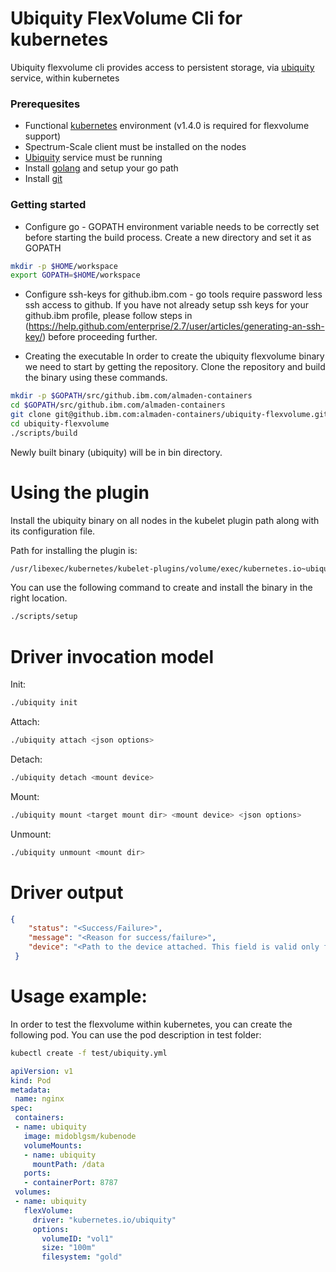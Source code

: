 # Ubiquity FlexVolume Cli for kubernetes

Ubiquity flexvolume cli provides access to persistent storage, via [ubiquity](https://github.ibm.com/almaden-containers/ubiquity) service, within kubernetes

### Prerequesites
* Functional [kubernetes]() environment (v1.4.0 is required for flexvolume support)
* Spectrum-Scale client must be installed on the nodes
* [Ubiquity](https://github.ibm.com/almaden-containers/ubiquity) service must be running
* Install [golang](https://golang.org/) and setup your go path
* Install [git](https://git-scm.com/book/en/v2/Getting-Started-Installing-Git)

### Getting started
* Configure go - GOPATH environment variable needs to be correctly set before starting the build process. Create a new directory and set it as GOPATH 
```bash
mkdir -p $HOME/workspace
export GOPATH=$HOME/workspace
```
* Configure ssh-keys for github.ibm.com - go tools require password less ssh access to github. If you have not already setup ssh keys for your github.ibm profile, please follow steps in 
(https://help.github.com/enterprise/2.7/user/articles/generating-an-ssh-key/) before proceeding further. 

* Creating the executable
In order to create the ubiquity flexvolume binary we need to start by getting the repository.
Clone the repository and build the binary using these commands.

```bash
mkdir -p $GOPATH/src/github.ibm.com/almaden-containers
cd $GOPATH/src/github.ibm.com/almaden-containers
git clone git@github.ibm.com:almaden-containers/ubiquity-flexvolume.git
cd ubiquity-flexvolume
./scripts/build
```
 Newly built binary (ubiquity) will be in bin directory. 

# Using the plugin
Install the ubiquity binary on all nodes in the kubelet plugin path along with its configuration file.

Path for installing the plugin is:
```bash
/usr/libexec/kubernetes/kubelet-plugins/volume/exec/kubernetes.io~ubiquity/ubiquity
```

You can use the following command to create and install the binary in the right location.

```bash
./scripts/setup
```

# Driver invocation model
Init:
```bash
./ubiquity init
```
Attach:
```bash
./ubiquity attach <json options>
```
Detach:
```bash
./ubiquity detach <mount device>
```
Mount:
```bash
./ubiquity mount <target mount dir> <mount device> <json options>
```
Unmount:
```bash
./ubiquity unmount <mount dir>
```


# Driver output
```json
{
    "status": "<Success/Failure>",
    "message": "<Reason for success/failure>",
    "device": "<Path to the device attached. This field is valid only for attach calls>"
 }
 ```

# Usage example:
In order to test the flexvolume within kubernetes, you can create the following pod. You can use the pod description in test folder:
```bash
kubectl create -f test/ubiquity.yml
```

 ```yaml
apiVersion: v1
kind: Pod
metadata:
  name: nginx
spec:
  containers:
  - name: ubiquity
    image: midoblgsm/kubenode
    volumeMounts:
    - name: ubiquity
      mountPath: /data
    ports:
    - containerPort: 8787
  volumes:
  - name: ubiquity
    flexVolume:
      driver: "kubernetes.io/ubiquity"
      options:
        volumeID: "vol1"
        size: "100m"
        filesystem: "gold"
 ```
